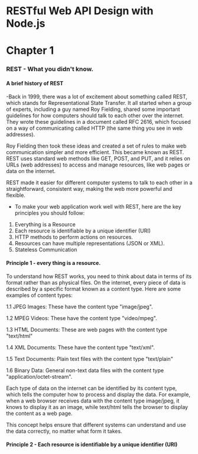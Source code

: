 # RESTful Web API Design with Node.js


 # Chapter 1
  ### REST - What you didn't know.

  ####  A brief history of REST

-Back in 1999, there was a lot of excitement about something called REST, which stands for Representational State Transfer. It all started when a group of experts, including a guy named Roy Fielding, shared some important guidelines for how computers should talk to each other over the internet. They wrote these guidelines in a document called RFC 2616, which focused on a way of communicating called HTTP (the same thing you see in web addresses).

Roy Fielding then took these ideas and created a set of rules to make web communication simpler and more efficient. This became known as REST. REST uses standard web methods like GET, POST, and PUT, and it relies on URLs (web addresses) to access and manage resources, like web pages or data on the internet.

REST made it easier for different computer systems to talk to each other in a straightforward, consistent way, making the web more powerful and flexible.

- To make your web application work well with REST, here are the key principles you should follow:

1. Everything is a Resource
2. Each resource is identifiable by a unique identifier (URI)
3. HTTP methods to perform actions on resources.
4. Resources can have multiple representations (JSON or XML).
5. Stateless Communication


#### Principle 1 - every thing is a resource.

To understand how REST works, you need to think about data in terms of its format rather than as physical files. On the internet, every piece of data is described by a specific format known as a content type. Here are some examples of content types:


1.1 JPEG Images: These have the content type "image/jpeg".

1.2 MPEG Videos: These have the content type "video/mpeg".

1.3 HTML Documents: These are web pages with the content type "text/html"

1.4 XML Documents: These have the content type "text/xml".

1.5 Text Documents: Plain text files with the content type "text/plain"

1.6 Binary Data: General non-text data files with the content type "application/octet-stream".

Each type of data on the internet can be identified by its content type, which tells the computer how to process and display the data. For example, when a web browser receives data with the content type image/jpeg, it knows to display it as an image, while text/html tells the browser to display the content as a web page.

This concept helps ensure that different systems can understand and use the data correctly, no matter what form it takes.


#### Principle 2 - Each resource is identifiable by a unique identifier (URI)





















  
